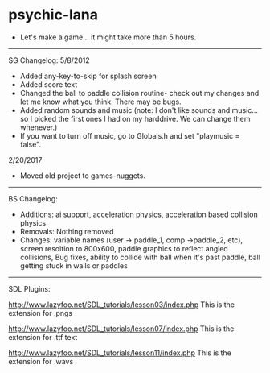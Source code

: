 psychic-lana
============

- Let's make a game... it might take more than 5 hours.

-------------------------------------------------------

SG Changelog:
5/8/2012
* Added any-key-to-skip for splash screen
* Added score text
* Changed the ball to paddle collision routine- check out my changes and let me know what you think. There may be bugs.
* Added random sounds and music (note: I don't like sounds and music... so I picked the first ones I had on my harddrive. We can change them whenever.)
* If you want to turn off music, go to Globals.h and set "playmusic = false".

2/20/2017
* Moved old project to games-nuggets.

-------------------------------------------------------

BS Changelog:
* Additions: ai support, acceleration physics, acceleration based collision physics
* Removals: Nothing removed
* Changes: variable names (user -> paddle_1, comp ->paddle_2, etc), screen resoltion to 800x600, paddle graphics to reflect angled collisions, Bug fixes, ability to collide with ball when it's past paddle, ball getting stuck in walls or paddles

-------------------------------------------------------

SDL Plugins:

http://www.lazyfoo.net/SDL_tutorials/lesson03/index.php
This is the extension for .pngs

http://www.lazyfoo.net/SDL_tutorials/lesson07/index.php
This is the extension for .ttf text

http://www.lazyfoo.net/SDL_tutorials/lesson11/index.php
This is the extension for .wavs

